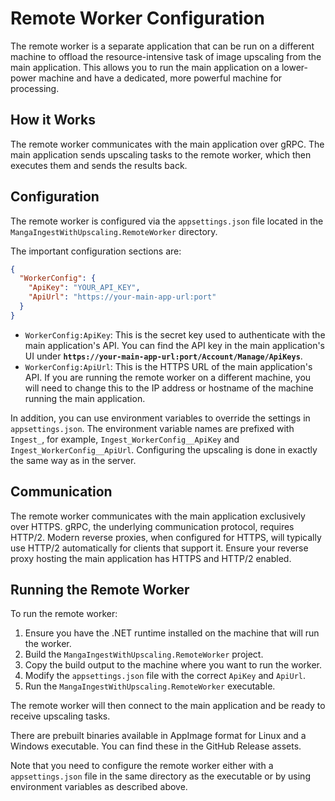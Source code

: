 # Remote Worker Configuration

The remote worker is a separate application that can be run on a different machine to offload the resource-intensive task of image upscaling from the main application. This allows you to run the main application on a lower-power machine and have a dedicated, more powerful machine for processing.

## How it Works

The remote worker communicates with the main application over gRPC. The main application sends upscaling tasks to the remote worker, which then executes them and sends the results back.

## Configuration

The remote worker is configured via the `appsettings.json` file located in the `MangaIngestWithUpscaling.RemoteWorker` directory.

The important configuration sections are:

```json
{
  "WorkerConfig": {
    "ApiKey": "YOUR_API_KEY",
    "ApiUrl": "https://your-main-app-url:port"
  }
}
```

- `WorkerConfig:ApiKey`: This is the secret key used to authenticate with the main application's API. You can find the API key in the main application's UI under **`https://your-main-app-url:port/Account/Manage/ApiKeys`**.
- `WorkerConfig:ApiUrl`: This is the HTTPS URL of the main application's API. If you are running the remote worker on a different machine, you will need to change this to the IP address or hostname of the machine running the main application.

In addition, you can use environment variables to override the settings in `appsettings.json`. The environment variable names are prefixed with `Ingest_`, for example, `Ingest_WorkerConfig__ApiKey` and `Ingest_WorkerConfig__ApiUrl`. Configuring the upscaling is done in exactly the same way as in the server. 

## Communication

The remote worker communicates with the main application exclusively over HTTPS. gRPC, the underlying communication protocol, requires HTTP/2. Modern reverse proxies, when configured for HTTPS, will typically use HTTP/2 automatically for clients that support it. Ensure your reverse proxy hosting the main application has HTTPS and HTTP/2 enabled.

## Running the Remote Worker

To run the remote worker:

1.  Ensure you have the .NET runtime installed on the machine that will run the worker.
2.  Build the `MangaIngestWithUpscaling.RemoteWorker` project.
3.  Copy the build output to the machine where you want to run the worker.
4.  Modify the `appsettings.json` file with the correct `ApiKey` and `ApiUrl`.
5.  Run the `MangaIngestWithUpscaling.RemoteWorker` executable.

The remote worker will then connect to the main application and be ready to receive upscaling tasks.

There are prebuilt binaries available in AppImage format for Linux and a Windows executable. You can find these in the GitHub Release assets.

Note that you need to configure the remote worker either with a `appsettings.json` file in the same directory as the executable or by using environment variables as described above.
